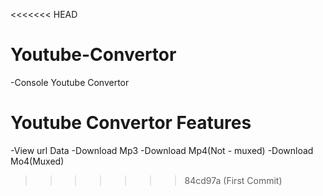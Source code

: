 <<<<<<< HEAD
# Youtube-Convertor
-Console Youtube Convertor

# Youtube Convertor Features
-View url Data
-Download Mp3
-Download Mp4(Not - muxed)
-Download Mo4(Muxed)




>>>>>>> 84cd97a (First Commit)
